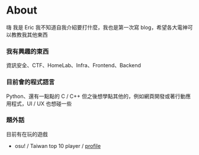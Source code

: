 # About
<!-- This is the demo site for [Fuwari](https://github.com/saicaca/fuwari).

::github{repo="saicaca/fuwari"}

> ### Sources of images used in this site
> - [Unsplash](https://unsplash.com/)
> - [星と少女](https://www.pixiv.net/artworks/108916539) by [Stella](https://www.pixiv.net/users/93273965)
> - [Rabbit - v1.4 Showcase](https://civitai.com/posts/586908) by [Rabbit_YourMajesty](https://civitai.com/user/Rabbit_YourMajesty) -->

嗨 我是 Eric 我不知道自我介紹要打什麼，我也是第一次寫 blog，希望各大電神可以教教我其他東西

### 我有興趣的東西
資訊安全、CTF、HomeLab、Infra、Frontend、Backend

### 目前會的程式語言
Python、還有一點點的 C / C++ 
但之後想學點其他的，例如網頁開發或著行動應用程式，UI / UX 也想碰一些

### 題外話
目前有在玩的遊戲
- osu! / Taiwan top 10 player / [profile](https://osu.ppy.sh/u/e0pwr)